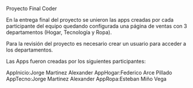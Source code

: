 Proyecto Final Coder 

En la entrega final del proyecto se unieron las apps creadas por cada participante del equipo quedando configurada una página de ventas con 3 departamentos (Hogar, Tecnología y Ropa).

Para la revisión del proyecto es necesario crear un usuario para acceder a los departamentos.

Las Apps fueron creadas por los siguientes participantes:

AppInicio:Jorge Martinez Alexander
AppHogar:Federico Arce Pillado
AppTecno:Jorge Martinez Alexander
AppRopa:Esteban Miño Vega
